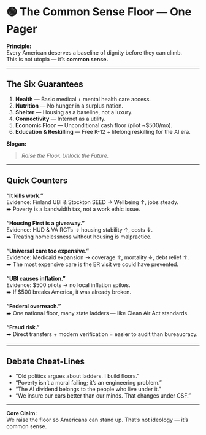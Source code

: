 # 🟢 The Common Sense Floor — One Pager

**Principle:**  
Every American deserves a baseline of dignity before they can climb.  
This is not utopia — it’s **common sense.**

---

## The Six Guarantees
1. **Health** — Basic medical + mental health care access.  
2. **Nutrition** — No hunger in a surplus nation.  
3. **Shelter** — Housing as a baseline, not a luxury.  
4. **Connectivity** — Internet as a utility.  
5. **Economic Floor** — Unconditional cash floor (pilot ~$500/mo).  
6. **Education & Reskilling** — Free K-12 + lifelong reskilling for the AI era.  

**Slogan:**  
> *Raise the Floor. Unlock the Future.*

---

## Quick Counters

**“It kills work.”**  
Evidence: Finland UBI & Stockton SEED → Wellbeing ↑, jobs steady.  
➡️ Poverty is a bandwidth tax, not a work ethic issue.  

**“Housing First is a giveaway.”**  
Evidence: HUD & VA RCTs → housing stability ↑, costs ↓.  
➡️ Treating homelessness without housing is malpractice.  

**“Universal care too expensive.”**  
Evidence: Medicaid expansion → coverage ↑, mortality ↓, debt relief ↑.  
➡️ The most expensive care is the ER visit we could have prevented.  

**“UBI causes inflation.”**  
Evidence: $500 pilots → no local inflation spikes.  
➡️ If $500 breaks America, it was already broken.  

**“Federal overreach.”**  
➡️ One national floor, many state ladders — like Clean Air Act standards.  

**“Fraud risk.”**  
➡️ Direct transfers + modern verification = easier to audit than bureaucracy.  

---

## Debate Cheat-Lines
- “Old politics argues about ladders. I build floors.”  
- “Poverty isn’t a moral failing; it’s an engineering problem.”  
- “The AI dividend belongs to the people who live under it.”  
- “We insure our cars better than our minds. That changes under CSF.”  

---

**Core Claim:**  
We raise the floor so Americans can stand up. That’s not ideology — it’s common sense.  
